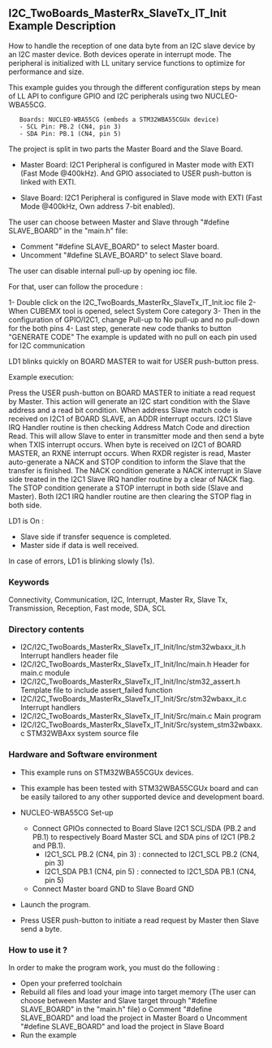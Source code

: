## <b>I2C_TwoBoards_MasterRx_SlaveTx_IT_Init Example Description</b>

How to handle the reception of one data byte from an I2C slave device
by an I2C master device. Both devices operate in interrupt mode. The peripheral
is initialized with LL unitary service functions to optimize for performance
and size.

This example guides you through the different configuration steps by mean of LL API
to configure GPIO and I2C peripherals using two NUCLEO-WBA55CG.

       Boards: NUCLEO-WBA55CG (embeds a STM32WBA55CGUx device)
       - SCL Pin: PB.2 (CN4, pin 3)
       - SDA Pin: PB.1 (CN4, pin 5)

The project is split in two parts the Master Board and the Slave Board.

- Master Board: 
  I2C1 Peripheral is configured in Master mode with EXTI (Fast Mode @400kHz).
  And GPIO associated to USER push-button is linked with EXTI.

- Slave Board: 
  I2C1 Peripheral is configured in Slave mode with EXTI (Fast Mode @400kHz, Own address 7-bit enabled).

The user can choose between Master and Slave through "#define SLAVE_BOARD"
in the "main.h" file:

- Comment "#define SLAVE_BOARD" to select Master board.
- Uncomment "#define SLAVE_BOARD" to select Slave board.

The user can disable internal pull-up by opening ioc file.

For that, user can follow the procedure :

1- Double click on the I2C_TwoBoards_MasterRx_SlaveTx_IT_Init.ioc file
2- When CUBEMX tool is opened, select System Core category
3- Then in the configuration of GPIO/I2C1, change Pull-up to No pull-up and no pull-down for the both pins
4- Last step, generate new code thanks to button "GENERATE CODE"
The example is updated with no pull on each pin used for I2C communication

LD1 blinks quickly on BOARD MASTER to wait for USER push-button press.

Example execution:

Press the USER push-button on BOARD MASTER to initiate a read request by Master.
This action will generate an I2C start condition with the Slave address and a read bit condition.
When address Slave match code is received on I2C1 of BOARD SLAVE, an ADDR interrupt occurs.
I2C1 Slave IRQ Handler routine is then checking Address Match Code and direction Read.
This will allow Slave to enter in transmitter mode and then send a byte when TXIS interrupt occurs.
When byte is received on I2C1 of BOARD MASTER, an RXNE interrupt occurs.
When RXDR register is read, Master auto-generate a NACK and STOP condition
to inform the Slave that the transfer is finished.
The NACK condition generate a NACK interrupt in Slave side treated in the I2C1 Slave IRQ handler routine by a clear of NACK flag.
The STOP condition generate a STOP interrupt in both side (Slave and Master). Both I2C1 IRQ handler routine are then
clearing the STOP flag in both side.

LD1 is On :

- Slave side if transfer sequence is completed.
- Master side if data is well received.

In case of errors, LD1 is blinking slowly (1s).

### <b>Keywords</b>

Connectivity, Communication, I2C, Interrupt, Master Rx, Slave Tx, Transmission, Reception, Fast mode, SDA, SCL


### <b>Directory contents</b> 

  - I2C/I2C_TwoBoards_MasterRx_SlaveTx_IT_Init/Inc/stm32wbaxx_it.h          Interrupt handlers header file
  - I2C/I2C_TwoBoards_MasterRx_SlaveTx_IT_Init/Inc/main.h                  Header for main.c module
  - I2C/I2C_TwoBoards_MasterRx_SlaveTx_IT_Init/Inc/stm32_assert.h          Template file to include assert_failed function
  - I2C/I2C_TwoBoards_MasterRx_SlaveTx_IT_Init/Src/stm32wbaxx_it.c          Interrupt handlers
  - I2C/I2C_TwoBoards_MasterRx_SlaveTx_IT_Init/Src/main.c                  Main program
  - I2C/I2C_TwoBoards_MasterRx_SlaveTx_IT_Init/Src/system_stm32wbaxx.c      STM32WBAxx system source file

### <b>Hardware and Software environment</b>

  - This example runs on STM32WBA55CGUx devices.

  - This example has been tested with STM32WBA55CGUx board and can be
    easily tailored to any other supported device and development board.

  - NUCLEO-WBA55CG Set-up
    - Connect GPIOs connected to Board Slave I2C1 SCL/SDA (PB.2 and PB.1)
    to respectively Board Master SCL and SDA pins of I2C1 (PB.2 and PB.1).
      - I2C1_SCL  PB.2 (CN4, pin 3) : connected to I2C1_SCL PB.2 (CN4, pin 3)
      - I2C1_SDA  PB.1 (CN4, pin 5) : connected to I2C1_SDA PB.1 (CN4, pin 5)
    - Connect Master board GND to Slave Board GND

  - Launch the program.
  - Press USER push-button to initiate a read request by Master
      then Slave send a byte.

### <b>How to use it ?</b>

In order to make the program work, you must do the following :

 - Open your preferred toolchain
 - Rebuild all files and load your image into target memory (The user can choose between Master
   and Slave target through "#define SLAVE_BOARD" in the "main.h" file)
    o Comment "#define SLAVE_BOARD" and load the project in Master Board
    o Uncomment "#define SLAVE_BOARD" and load the project in Slave Board
 - Run the example

